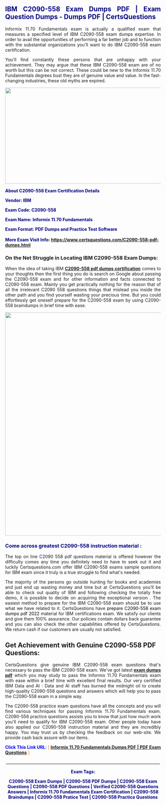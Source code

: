 <h2 style="text-align: justify;"><span style="color: #000080;">IBM C2090-558 Exam Dumps PDF | Exam Question Dumps - Dumps PDF | CertsQuestions</span></h2>
<p style="text-align: justify;">Informix 11.70 Fundamentals exam is actually a qualified exam that measures a specified level of IBM  C2090-558 exam dumps expertise. In order to avail the opportunities of performing a far better job and to function with the substantial organizations you'll want to do IBM C2090-558 exam certification.</p>
<p style="text-align: justify;">You'll find constantly these persons that are unhappy with your achievement. They may argue that these IBM  C2090-558 exam are of no worth but this can be not correct. These could be new to the Informix 11.70 Fundamentals degrees bust they are of genuine value and value. In the fast-changing industries, these old myths are expired.</p>
<p><img style="display: block; margin-left: auto; margin-right: auto;" src="https://i.imgur.com/eaP4ae9.png" width="840" height="310" /></p>
<p><span style="color: #000080;"><strong>About C2090-558 Exam Certification Details</strong></span></p>
<p><span style="color: #000080;"><strong>Vendor: IBM<br /></strong></span></p>
<p><span style="color: #000080;"><strong>Exam Code: C2090-558</strong></span></p>
<p><span style="color: #000080;"><strong>Exam Name: Informix 11.70 Fundamentals</strong></span></p>
<p><span style="color: #000080;"><strong>Exam Format: PDF Dumps and Practice Test Software<br /><br />More Exam Visit Info: <span style="color: #ff6600;"><a href="https://www.certsquestions.com/C2090-558-pdf-dumps.html">https://www.certsquestions.com/C2090-558-pdf-dumps.html</a></span></strong></span></p>
<h3>On the Net Struggle in Locating IBM C2090-558 Exam Dumps:</h3>
<p style="text-align: justify;">When the idea of taking IBM <a href="https://www.certsquestions.com/C2090-558-pdf-dumps.html"><strong> C2090-558 pdf dumps certification</strong></a> comes to your thoughts then the first thing you do is search on Google about passing the C2090-558 exam and for other information and facts connected to C2090-558 exam. Mainly you get practically nothing for the reason that of all the irrelevant C2090 558 questions things that mislead you inside the other path and you find yourself wasting your precious time. But you could effortlessly get oneself prepare for the C2090-558 exam by using C2090-558 braindumps in brief time with ease.</p>
<p><a href="https://www.certsquestions.com/C2090-558-pdf-dumps.html"><img style="display: block; margin-left: auto; margin-right: auto;" src="https://i.imgur.com/pxhoKQ2.png" width="720" /></a></p>
<h3><span style="color: #000080;">Come across greatest  C2090-558 instruction material :</span></h3>
<p style="text-align: justify;">The top on line C2090 558 pdf questions material is offered however the difficulty comes any time you definitely need to have to seek out it and luckily Certsquestions.com offer IBM C2090-558 exams sample questions for IBM  exam since it truly is a true struggle to find what's needed.</p>
<p style="text-align: justify;">The majority of the persons go outside hunting for books and academies and just end up wasting money and time but at CertsQuestions you'll be able to check out quality of IBM  and following checking the totally free demo, it is possible to decide on acquiring the exceptional version . The easiest method to prepare for the IBM C2090-558 exam should be to use what we have related to it. CertsQuestions have <span style="color: #000000;">prepare C2090-558 exam dumps pdf 2022</span> material for IBM certifications exam. We satisfy our clients and give them 100% assurance. Our policies contain dollars back guarantee and you can also check the other capabilities offered by CertsQuestions. We return cash if our customers are usually not satisfied.</p>
<h2>Get Achievement with Genuine C2090-558 PDF Questions:</h2>
<p style="text-align: justify;">CertsQuestions give genuine IBM C2090-558 exam questions that's necessary to pass the IBM  C2090-558 exam. We've got latest<strong>&nbsp;<a href="https://www.certsquestions.com/">exam dumps pdf</a></strong>&nbsp;which you may study to pass the Informix 11.70 Fundamentals exam with ease within a brief time with excellent final results. Our very certified IBM Data and AI : Data and AI staff has burned the midnight oil to create high-quality C2090-558 questions and answers which will help you to pass the C2090-558 exam in a simple way.</p>
<p style="text-align: justify;">The C2090-558 practice exam questions have all the concepts and you will find various techniques for passing Informix 11.70 Fundamentals exam. C2090-558 practice questions assists you to know that just how much work you'll need to qualify for IBM  C2090-558 exam. Other people today have also applied our C2090-558 instruction material and they are incredibly happy. You may trust us by checking the feedback on our web-site. We provide cash back assure with our items.</p>
<p style="text-align: justify;"><span style="color: #0000ff;"><strong>Click This Link URL</strong>:</span> <span style="color: #ff6600;">[ <strong><a href="https://www.certsquestions.com/ibm-data-and-ai-:-data-and-ai-certification.html">Informix 11.70 Fundamentals Dumps PDF | PDF Exam Questions</a></strong> ]</span></p>
<p style="text-align: center;">______________________________________________________________________________</p>
<p style="text-align: center;"><span style="color: #000080;"><strong>Exam Tags:</strong></span></p>
<p style="text-align: center;"><span style="color: #000080;"><strong>C2090-558 Exam Dumps | C2090-558 PDF Dumps | C2090-558 Exam Questions | C2090-558 PDF Questions | Verified C2090-558 Questions Answers | Informix 11.70 Fundamentals Exam Certification | C2090-558 Braindumps | C2090-558 Pratice Test | C2090-558 Practice Questions</strong></span></p>
